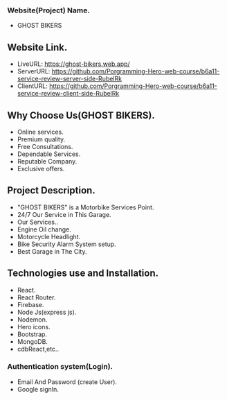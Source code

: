 ### Website(Project) Name.

- GHOST BIKERS

## Website Link.

- LiveURL: https://ghost-bikers.web.app/
- ServerURL: https://github.com/Porgramming-Hero-web-course/b6a11-service-review-server-side-RubelRk
- ClientURL: https://github.com/Porgramming-Hero-web-course/b6a11-service-review-client-side-RubelRk

## Why Choose Us(GHOST BIKERS).

- Online services.
- Premium quality.
- Free Consultations.
- Dependable Services.
- Reputable Company.
- Exclusive offers.

## Project Description.

- "GHOST BIKERS" is a Motorbike Services Point.
- 24/7 Our Service in This Garage.
- Our Services..
- Engine Oil change.
- Motorcycle Headlight.
- Bike Security Alarm System setup.
- Best Garage in The City.

## Technologies use and Installation.

- React.
- React Router.
- Firebase.
- Node Js(express js).
- Nodemon.
- Hero icons.
- Bootstrap.
- MongoDB.
- cdbReact,etc..

### Authentication system(Login).

- Email And Password (create User).
- Google signIn.
